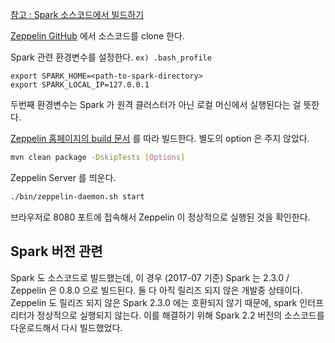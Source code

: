 [참고 : Spark 소스코드에서 빌드하기](../Spark/build-from-source.md)

[Zeppelin GitHub](https://github.com/apache/zeppelin) 에서 소스코드를 clone 한다.

Spark 관련 환경변수를 설정한다. `ex) .bash_profile`

```
export SPARK_HOME=<path-to-spark-directory>
export SPARK_LOCAL_IP=127.0.0.1
```

두번째 환경변수는 Spark 가 원격 클러스터가 아닌 로컬 머신에서 실행된다는 걸 뜻한다.

[Zeppelin 홈페이지의 build 문서](http://zeppelin.apache.org/docs/snapshot/install/build.html) 를 따라 빌드한다. 별도의 option 은 주지 않았다.

```bash
mvn clean package -DskipTests [Options]
```

Zeppelin Server 를 띄운다.

```bash
./bin/zeppelin-daemon.sh start
``` 

브라우저로 8080 포트에 접속해서 Zeppelin 이 정상적으로 실행된 것을 확인한다.

## Spark 버전 관련

Spark 도 소스코드로 빌드했는데, 이 경우 (2017-07 기준) Spark 는 2.3.0 / Zeppelin 은 0.8.0 으로 빌드된다. 둘 다 아직 릴리즈 되지 않은 개발중 상태이다. Zeppelin 도 릴리즈 되지 않은 Spark 2.3.0 에는 호환되지 않기 때문에, spark 인터프리터가 정상적으로 실행되지 않는다. 이를 해결하기 위해 Spark 2.2 버전의 소스코드를 다운로드해서 다시 빌드했었다.
